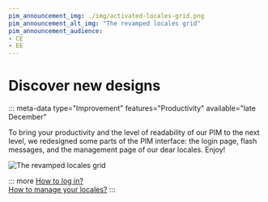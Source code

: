 ```yaml
---
pim_announcement_img: ./img/activated-locales-grid.png
pim_announcement_alt_img: "The revamped locales grid"
pim_announcement_audience:
- CE
- EE
---
```


# Discover new designs
::: meta-data type="Improvement" features="Productivity" available="late December"

To bring your productivity and the level of readability of our PIM to the next level, we redesigned some parts of the PIM interface: the login page, flash messages, and the management page of our dear locales. Enjoy!

![The revamped locales grid](../img/activated-locales-grid.png)

::: more
[How to log in?](../articles/login.html#how-to-log-in)  
[How to manage your locales?](../articles/manage-your-locales.html)
:::
